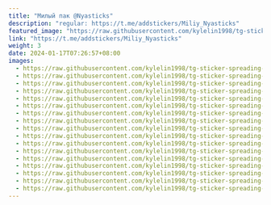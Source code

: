 ```yaml
---
title: "Милый пак @Nyasticks"
description: "regular: https://t.me/addstickers/Miliy_Nyasticks"
featured_image: "https://raw.githubusercontent.com/kylelin1998/tg-sticker-spreading-worldwide-images/main/img/41ed210f-1e90-4966-9fe7-3b98d85feeea.jpg"
link: "https://t.me/addstickers/Miliy_Nyasticks"
weight: 3
date: 2024-01-17T07:26:57+08:00
images:
  - https://raw.githubusercontent.com/kylelin1998/tg-sticker-spreading-worldwide-images/main/img/41ed210f-1e90-4966-9fe7-3b98d85feeea.jpg
  - https://raw.githubusercontent.com/kylelin1998/tg-sticker-spreading-worldwide-images/main/img/2013b816-5db1-4f21-9797-d608c638916c.jpg
  - https://raw.githubusercontent.com/kylelin1998/tg-sticker-spreading-worldwide-images/main/img/d8567523-1ff8-4ef3-a236-84fc49177921.jpg
  - https://raw.githubusercontent.com/kylelin1998/tg-sticker-spreading-worldwide-images/main/img/d6ed2432-3209-4573-9d01-ac9208db3f42.jpg
  - https://raw.githubusercontent.com/kylelin1998/tg-sticker-spreading-worldwide-images/main/img/562d4d66-7c9b-478e-aeee-15fa039ade11.jpg
  - https://raw.githubusercontent.com/kylelin1998/tg-sticker-spreading-worldwide-images/main/img/9b63084b-fe52-40b7-8af0-cb099e1a31fc.jpg
  - https://raw.githubusercontent.com/kylelin1998/tg-sticker-spreading-worldwide-images/main/img/85b5efb5-9b7e-46a4-bede-6ec82615346e.jpg
  - https://raw.githubusercontent.com/kylelin1998/tg-sticker-spreading-worldwide-images/main/img/e48d9019-c3cf-44a2-be89-ce3ab3cc1fcf.jpg
  - https://raw.githubusercontent.com/kylelin1998/tg-sticker-spreading-worldwide-images/main/img/82a783b6-94be-4346-bbea-d6d06d2cf20b.jpg
  - https://raw.githubusercontent.com/kylelin1998/tg-sticker-spreading-worldwide-images/main/img/321d292b-9b22-4f9d-b9b2-f198060ef71d.jpg
  - https://raw.githubusercontent.com/kylelin1998/tg-sticker-spreading-worldwide-images/main/img/e1a7d115-1d24-4d38-9d10-c9c25c84ddad.jpg
  - https://raw.githubusercontent.com/kylelin1998/tg-sticker-spreading-worldwide-images/main/img/6a4b20c2-80d3-48ce-90d7-96011b7ece2a.jpg
  - https://raw.githubusercontent.com/kylelin1998/tg-sticker-spreading-worldwide-images/main/img/40d08ec5-61c6-49c4-bcee-be79d800b3dc.jpg
  - https://raw.githubusercontent.com/kylelin1998/tg-sticker-spreading-worldwide-images/main/img/0b8ff2c7-9844-46ae-a740-8309555f5d9f.jpg
  - https://raw.githubusercontent.com/kylelin1998/tg-sticker-spreading-worldwide-images/main/img/ccdda57c-99fe-4b06-8b79-16f670f560aa.jpg
  - https://raw.githubusercontent.com/kylelin1998/tg-sticker-spreading-worldwide-images/main/img/2190fb13-803e-48cb-976e-9c42cf0444e6.jpg
  - https://raw.githubusercontent.com/kylelin1998/tg-sticker-spreading-worldwide-images/main/img/fa5716ef-b416-4aef-9798-b1d96476d4f9.jpg
---
```

